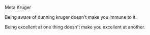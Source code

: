 Meta Kruger

Being aware of dunning kruger doesn't make you immune to it. 

Being excellent at one thing doesn't make you excellent at another. 
